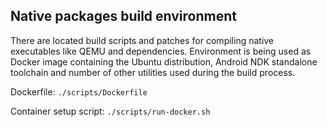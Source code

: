 ## Native packages build environment

There are located build scripts and patches for compiling native executables
like QEMU and dependencies. Environment is being used as Docker image
containing the Ubuntu distribution, Android NDK standalone toolchain and
number of other utilities used during the build process.

Dockerfile: `./scripts/Dockerfile`

Container setup script: `./scripts/run-docker.sh`
